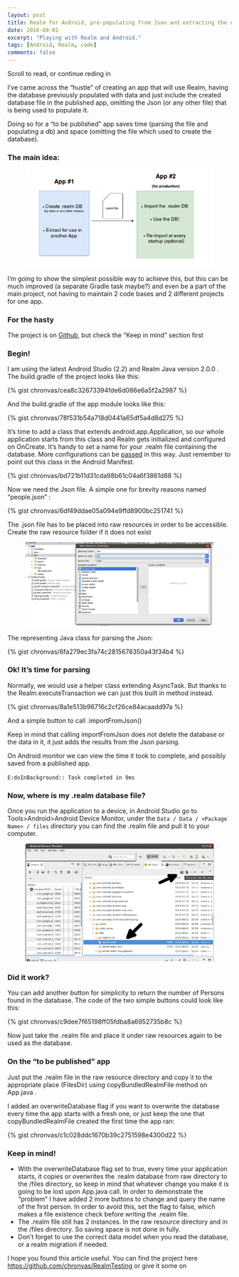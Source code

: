 ```yaml
---
layout: post
title: Realm for Android, pre-populating from Json and extracting the database
date: 2016-08-01
excerpt: "Playing with Realm and Android."
tags: [Android, Realm, code]
comments: false
---
```


Scroll to read, or continue reding in <a class="social-btn" href="https://medium.com/@chron.vas/realm-for-android-pre-populating-from-json-and-extracting-the-database-8709a2f8db18" target="_blank" rel="noopener noreferrer"><i class="fa fa-fw fa-medium"></i></a>

I’ve came across the “hustle” of creating an app that will use Realm, having the database previously populated with data and just include the created database file in the published app, omitting the Json (or any other file) that is being used to populate it.

Doing so for a “to be published” app saves time (parsing the file and populating a db) and space (omitting the file which used to create the database).

[^1]: <http://en.wikipedia.org/wiki/Syntax_highlighting>

### The main idea:
<figure>
	<a href="https://github.com/chronvas/chronvas.github.io/raw/master/assets/img/realm1.png"><img src="https://github.com/chronvas/chronvas.github.io/raw/master/assets/img/realm1.png"></a>
</figure>
I’m going to show the simplest possible way to achieve this, but this can be much improved (a separate Gradle task maybe?) and even be a part of the main project, not having to maintain 2 code bases and 2 different projects for one app.

### For the hasty
The project is on [Github](https://github.com/chronvas/RealmTesting), but check the “Keep in mind” section first

### Begin!
I am using the latest Android Studio (2.2) and Realm Java version 2.0.0 . The build.gradle of the project looks like this:

{% gist chronvas/cea8c32673394fde6d086e6a5f2a2987 %}

And the build.gradle of the app module looks like this:

{% gist chronvas/78f531b54a718d0441a65df5a4d8d275 %}

It’s time to add a class that extends android.app.Application, so our whole application starts from this class and Realm gets initialized and configured on OnCreate. It’s handy to set a name for your .realm file containing the database. More configurations can be [passed](https://realm.io/docs/java/latest/api/io/realm/RealmConfiguration.Builder.html) in this way. Just remember to point out this class in the Android Manifest.

{% gist chronvas/bd721b11d31cda98b61c04a6f3861d88 %}

Now we need the Json file. A simple one for brevity reasons named “people.json” :

{% gist chronvas/6df49ddae05a094e9ffd8900bc251741 %}

The .json file has to be placed into raw resources in order to be accessible. Create the raw resource folder if it does not exist

<figure>
	<a href="https://github.com/chronvas/chronvas.github.io/raw/master/assets/img/realm2.png"><img src="https://github.com/chronvas/chronvas.github.io/raw/master/assets/img/realm2.png"></a>
</figure>

The representing Java class for parsing the Json:

{% gist chronvas/6fa279ec3fa74c2815678350a43f34b4 %}

### Ok! It’s time for parsing

Normally, we would use a helper class extending AsyncTask. But thanks to the Realm.executeTransaction we can just this built in method instead.

{% gist chronvas/8a1e513b96716c2cf26ce84acaadd97a %}

And a simple button to call .importFromJson()

Keep in mind that calling importFromJson does not delete the database or the data in it, it just adds the results from the Json parsing.

On Android monitor we can view the time it took to complete, and possibly saved from a published app.

`E:doInBackground:: Task completed in 9ms`

### Now, where is my .realm database file?

Once you run the application to a device, in Android Studio go to Tools>Android>Android Device Monitor, under the ` Data / Data / <Package Name> / files ` directory you can find the .realm file and pull it to your computer.

<figure>
	<a href="https://github.com/chronvas/chronvas.github.io/raw/master/assets/img/realm3.png"><img src="https://github.com/chronvas/chronvas.github.io/raw/master/assets/img/realm3.png"></a>
</figure>

### Did it work?

You can add another button for simplicity to return the number of Persons found in the database. The code of the two simple buttons could look like this:

{% gist chronvas/c9dee7f65198ff05fdba8a6952735b8c %}

Now just take the .realm file and place it under raw resources again to be used as the database.

### On the “to be published” app

Just put the .realm file in the raw resource directory and copy it to the appropriate place (FilesDir) using copyBundledRealmFile method on App.java .

I added an overwriteDatabase flag if you want to overwrite the database every time the app starts with a fresh one, or just keep the one that copyBundledRealmFile created the first time the app ran:

{% gist chronvas/c1c028ddc1670b39c2751598e4300d22 %}

### Keep in mind!

* With the overwriteDatabase flag set to true, every time your application starts, it copies or overwrites the .realm database from raw directory to the /files directory, so keep in mind that whatever change you make it is going to be lost upon App.java call. In order to demonstrate the “problem” I have added 2 more buttons to change and query the name of the first person. In order to avoid this, set the flag to false, which makes a file existence check before writing the .realm file.
* The .realm file still has 2 instances. In the raw resource directory and in the /files directory. So saving space is not done in fully.
* Don’t forget to use the correct data model when you read the database, or a realm migration if needed.

I hope you found this article useful. You can find the project here https://github.com/chronvas/RealmTesting
or give it some <a class="social-btn" href="https://medium.com/@chron.vas/realm-for-android-pre-populating-from-json-and-extracting-the-database-8709a2f8db18" target="_blank" rel="noopener noreferrer"><i class="fa fa-fw fa-heart"></i></a> on <a class="social-btn" href="https://medium.com/@chron.vas/realm-for-android-pre-populating-from-json-and-extracting-the-database-8709a2f8db18" target="_blank" rel="noopener noreferrer"><i class="fa fa-fw fa-medium"></i></a>
